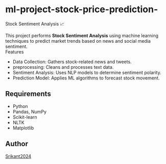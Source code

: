 # ml-project-stock-price-prediction-
Stock Sentiment Analysis 📈  

This project performs **Stock Sentiment Analysis** using machine learning techniques to predict market trends based on news and social media sentiment.  
 Features  
- Data Collection: Gathers stock-related news and tweets.  
- preprocessing: Cleans and processes text data.  
- Sentiment Analysis: Uses NLP models to determine sentiment polarity.  
- Prediction Model: Applies ML algorithms to forecast stock movement.  

## Requirements  
- Python  
- Pandas, NumPy  
- Scikit-learn  
- NLTK  
- Matplotlib  

## Author  
[Srikant2024](https://github.com/Srikant2024)  

